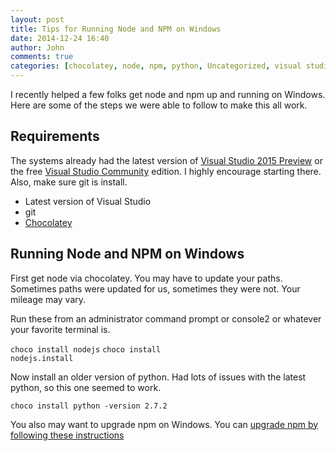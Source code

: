 ```yaml
---
layout: post
title: Tips for Running Node and NPM on Windows
date: 2014-12-24 16:40
author: John
comments: true
categories: [chocolatey, node, npm, python, Uncategorized, visual studio, windows]
---
```

I recently helped a few folks get node and npm up and running on Windows. Here are some of the steps we were able to follow to make this all work.

<h2>Requirements</h2>

The systems already had the latest version of <a href="http://www.visualstudio.com/news/vs2015-preview-vs">Visual Studio 2015 Preview</a> or the free <a href="http://www.visualstudio.com/en-us/news/vs2013-community-vs.aspx">Visual Studio Community</a> edition. I highly encourage starting there. Also, make sure git is install.

<ul>
<li>Latest version of Visual Studio</li>
<li>git</li>
<li><a href="https://chocolatey.org/">Chocolatey</a></li>
</ul>

<h2>Running Node and NPM on Windows</h2>

First get node via chocolatey. You may have to update your paths. Sometimes paths were updated for us, sometimes they were not. Your mileage may vary.

Run these from an administrator command prompt or console2 or whatever your favorite terminal is.

<code>choco install nodejs</code>
<code>choco install nodejs.install</code>

Now install an older version of python. Had lots of issues with the latest python, so this one seemed to work.

<code>choco install python -version 2.7.2</code>

You also may want to upgrade npm on Windows. You can <a href="https://github.com/npm/npm/wiki/Troubleshooting#upgrading-on-windows">upgrade npm by following these instructions</a>
